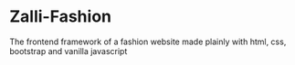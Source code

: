 # Zalli-Fashion
The frontend framework of a fashion website made plainly with html, css, bootstrap and vanilla javascript
